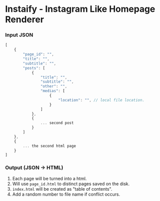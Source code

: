# Instaify - Instagram Like Homepage Renderer

### Input JSON

```javascript
[
    {
        "page_id": "",
        "title": "",
        "subtitle": "",
        "posts": [
            {
                "title": "",
                "subtitle": "",
                "other": "",
                "medias": [
                    {
                        "location": "", // local file location.
                    }
                ]
            },
            { 
                ... second post
            }
        ]
    },
    {
        ... the second html page
    }
]
```


### Output (JSON -> HTML)

1. Each page will be turned into a html.
2. Will use `page_id.html` to distinct pages saved on the disk.
3. `index.html` will be created as "table of contents".
4. Add a random number to file name if conflict occurs.